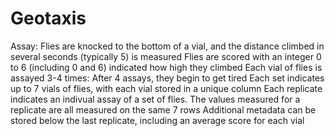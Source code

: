 # Geotaxis 
Assay: Flies are knocked to the bottom of a vial, and the distance climbed in several seconds (typically 5) is measured
Flies are scored with an integer 0 to 6 (including 0 and 6) indicated how high they climbed
Each vial of flies is assayed 3-4 times: After 4 assays, they begin to get tired
Each set indicates up to 7 vials of flies, with each vial stored in a unique column
Each replicate indicates an indivual assay of a set of flies. The values measured for a replicate are all measured on the same 7 rows
Additional metadata can be stored below the last replicate, including an average score for each vial

